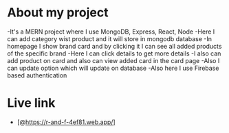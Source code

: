 # About my project

-It's a MERN project where I use MongoDB, Express, React, Node
-Here I can add category wist product and it will store in mongodb database
-In homepage I show brand card and by clicking it I can see all added products of the specific brand
-Here I can click details to get more details
-I also can add product on card and also can view added card in the card page
-Also I can update option which will update on database
-Also here I use Firebase based authentication

# Live link
- [@https://r-and-f-4ef81.web.app/]